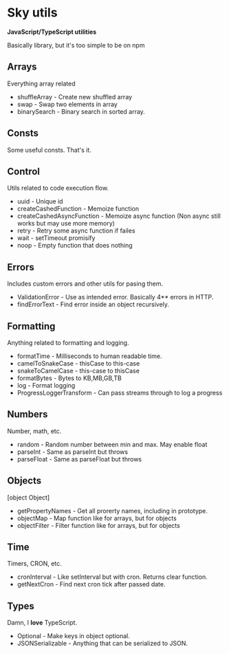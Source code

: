 # Sky utils
**JavaScript/TypeScript utilities**

Basically library, but it's too simple to be on npm

## Arrays
Everything array related
- shuffleArray - Create new shuffled array
- swap - Swap two elements in array
- binarySearch - Binary search in sorted array.

## Consts
Some useful consts. That's it.

## Control
Utils related to code execution flow.
- uuid - Unique id
- createCashedFunction - Memoize function
- createCashedAsyncFunction - Memoize async function (Non async still works but may use more memory)
- retry - Retry some async function if failes
- wait - setTimeout promisify
- noop - Empty function that does nothing

## Errors
Includes custom errors and other utils for pasing them.
- ValidationError - Use as intended error. Basically 4** errors in HTTP.
- findErrorText - Find error inside an object recursively.

## Formatting
Anything related to formatting and logging.
- formatTime - Milliseconds to human readable time.
- camelToSnakeCase - thisCase to this-case
- snakeToCamelCase - this-case to thisCase
- formatBytes - Bytes to KB,MB,GB,TB
- log - Format logging
- ProgressLoggerTransform - Can pass streams through to log a progress

## Numbers
Number, math, etc.
- random - Random number between min and max. May enable float
- parseInt - Same as parseInt but throws
- parseFloat - Same as parseFloat but throws

## Objects
[object Object]
- getPropertyNames - Get all prorerty names, including in prototype.
- objectMap - Map function like for arrays, but for objects
- objectFilter - Filter function like for arrays, but for objects

## Time
Timers, CRON, etc.
- cronInterval - Like setInterval but with cron. Returns clear function.
- getNextCron - Find next cron tick after passed date.

## Types
Damn, I **love** TypeScript.
- Optional - Make keys in object optional.
- JSONSerializable - Anything that can be serialized to JSON.
